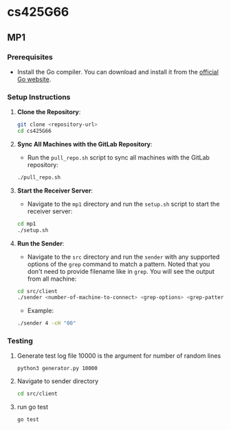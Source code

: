 # cs425G66

## MP1

### Prerequisites

- Install the Go compiler. You can download and install it from the [official Go website](https://golang.org/dl/).

### Setup Instructions

1. **Clone the Repository**:
    ```sh
    git clone <repository-url>
    cd cs425G66
    ```

2. **Sync All Machines with the GitLab Repository**:
    - Run the `pull_repo.sh` script to sync all machines with the GitLab repository:
    ```sh
    ./pull_repo.sh
    ```

3. **Start the Receiver Server**:
    - Navigate to the `mp1` directory and run the `setup.sh` script to start the receiver server:
    ```sh
    cd mp1
    ./setup.sh
    ```

4. **Run the Sender**:
    - Navigate to the `src` directory and run the `sender` with any supported options of the `grep` command to match a pattern. Noted that you don't need to provide filename like in `grep`. You will see the output from all machine:
    ```sh
    cd src/client
    ./sender <number-of-machine-to-connect> <grep-options> <grep-pattern>
    ```

    - Example:
    ```sh
    ./sender 4 -cH "00"
    ```


###  Testing
1. Generate test log file
10000 is the argument for number of random lines
    ```
    python3 generator.py 10000
    ```
2. Navigate to sender directory
    ```sh
    cd src/client
    ```
3. run go test
    ```sh
    go test
    ```

